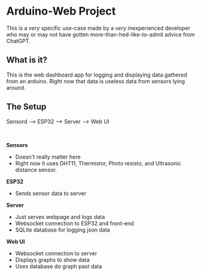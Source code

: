 
# Arduino-Web Project

This is a *very* specific use-case made by a *very* inexperienced developer who may or may not have gotten more-than-hed-like-to-admit advice from ChatGPT.

## **What is it?**
This is the web dashboard app for logging and displaying data gathered from an arduino. Right now that data is useless data from sensors lying around. 

## **The Setup**
Sensord --> ESP32 --> Server --> Web UI

<br>
  
**Sensors**  
- Doesn't really matter here
- Right now it uses DHT11, Thermistor, Photo resisto, and Ultrasonic distance sensor.


**ESP32**  
- Sends sensor data to server

**Server**  
- Just serves webpage and logs data
- Websocket connection to ESP32 and front-end
- SQLite database for logging json data

**Web UI**  
- Websocket connection to server  
- Displays graphs to show data
- Uses database do graph past data

